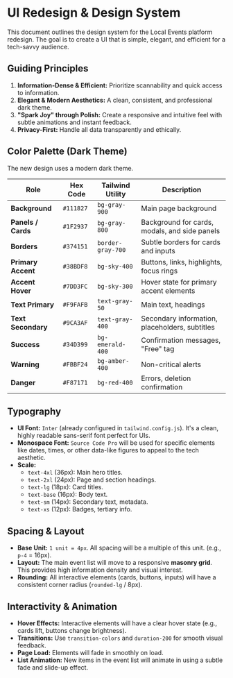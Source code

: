 # UI Redesign & Design System

This document outlines the design system for the Local Events platform redesign. The goal is to create a UI that is simple, elegant, and efficient for a tech-savvy audience.

## Guiding Principles

1.  **Information-Dense & Efficient:** Prioritize scannability and quick access to information.
2.  **Elegant & Modern Aesthetics:** A clean, consistent, and professional dark theme.
3.  **"Spark Joy" through Polish:** Create a responsive and intuitive feel with subtle animations and instant feedback.
4.  **Privacy-First:** Handle all data transparently and ethically.

## Color Palette (Dark Theme)

The new design uses a modern dark theme.

| Role              | Hex Code      | Tailwind Utility      | Description                                      |
| ----------------- | ------------- | --------------------- | ------------------------------------------------ |
| **Background**    | `#111827`     | `bg-gray-900`         | Main page background                             |
| **Panels / Cards**| `#1F2937`     | `bg-gray-800`         | Background for cards, modals, and side panels    |
| **Borders**       | `#374151`     | `border-gray-700`     | Subtle borders for cards and inputs              |
| **Primary Accent**| `#38BDF8`     | `bg-sky-400`          | Buttons, links, highlights, focus rings          |
| **Accent Hover**  | `#7DD3FC`     | `bg-sky-300`          | Hover state for primary accent elements          |
| **Text Primary**  | `#F9FAFB`     | `text-gray-50`        | Main text, headings                            |
| **Text Secondary**| `#9CA3AF`     | `text-gray-400`       | Secondary information, placeholders, subtitles   |
| **Success**       | `#34D399`     | `bg-emerald-400`      | Confirmation messages, "Free" tag              |
| **Warning**       | `#FBBF24`     | `bg-amber-400`        | Non-critical alerts                            |
| **Danger**        | `#F87171`     | `bg-red-400`          | Errors, deletion confirmation                  |

## Typography

- **UI Font:** `Inter` (already configured in `tailwind.config.js`). It's a clean, highly readable sans-serif font perfect for UIs.
- **Monospace Font:** `Source Code Pro` will be used for specific elements like dates, times, or other data-like figures to appeal to the tech aesthetic.
- **Scale:**
    - `text-4xl` (36px): Main hero titles.
    - `text-2xl` (24px): Page and section headings.
    - `text-lg` (18px): Card titles.
    - `text-base` (16px): Body text.
    - `text-sm` (14px): Secondary text, metadata.
    - `text-xs` (12px): Badges, tertiary info.

## Spacing & Layout

- **Base Unit:** `1 unit = 4px`. All spacing will be a multiple of this unit. (e.g., `p-4` = 16px).
- **Layout:** The main event list will move to a responsive **masonry grid**. This provides high information density and visual interest.
- **Rounding:** All interactive elements (cards, buttons, inputs) will have a consistent corner radius (`rounded-lg` / 8px).

## Interactivity & Animation

- **Hover Effects:** Interactive elements will have a clear hover state (e.g., cards lift, buttons change brightness).
- **Transitions:** Use `transition-colors` and `duration-200` for smooth visual feedback.
- **Page Load:** Elements will fade in smoothly on load.
- **List Animation:** New items in the event list will animate in using a subtle fade and slide-up effect.
